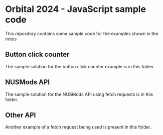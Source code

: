 # Orbital 2024 - JavaScript sample code
This repository contains some sample code for the examples shown in the notes
## Button click counter
The sample solution for the button click counter example is in this folder.
## NUSMods API
The sample solution for the NUSMods API using fetch requests is in this folder.
## Other API
Another example of a fetch request being used is present in this folder.
